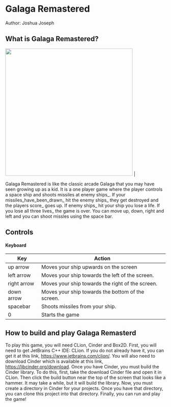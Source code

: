  # Galaga Remastered

Author: Joshua Joseph

## What is Galaga Remastered?
<img src="https://github.com/uiuc-sp21-cs126/final-project-Codedeveloper123/blob/Week3/assets/Game-image.jpg.png" width="400"> |

Galaga Remastered is like the classic arcade Galaga that you may have seen growing up as a kid.  It is a one player game where the player controls a space ship
and shoots missiles at enemy ships_. If your missiles_have_been_drawn_ hit the enemy ships_ they get destroyed and the players score_ goes up. If enemy ships_ hit your ship you lose a life.
If you lose all three lives_ the game is over. You can move up, down, right and left and you can shoot missles using the space bar. 
## Controls

#### Keyboard
Key | Action
------------ | -------------
up arrow| Moves your ship upwards on the screen
left arrow | Moves your ship towards the left of the screen.
right arrow | Moves your ship towards the right of the screen.
down arrow | Moves your ship towards the bottom of the screen.
spacebar | Shoots missiles from your ship.
0 | Starts the game
## How to build and play Galaga Remasterd

To play this game, you will need CLion, Cinder and Box2D. First, you will need
to get JetBrains C++ IDE: CLion. If you do not already have it,
you can get it at this link, https://www.jetbrains.com/clion/. You will
also need to download Cinder which is available at this link, https://libcinder.org/download.
Once you have Cinder, you must build the Cinder library. To do this, first, 
take the download Cinder file and open it in CLion. Then click the build button
near the top of the screen that looks like a hammer. It may take a while,
but it will build the library. Now, you must create a directory
in Cinder for your projects. Once you have that directory, you can clone this
project into that directory. Finally, you can run and play the game!

